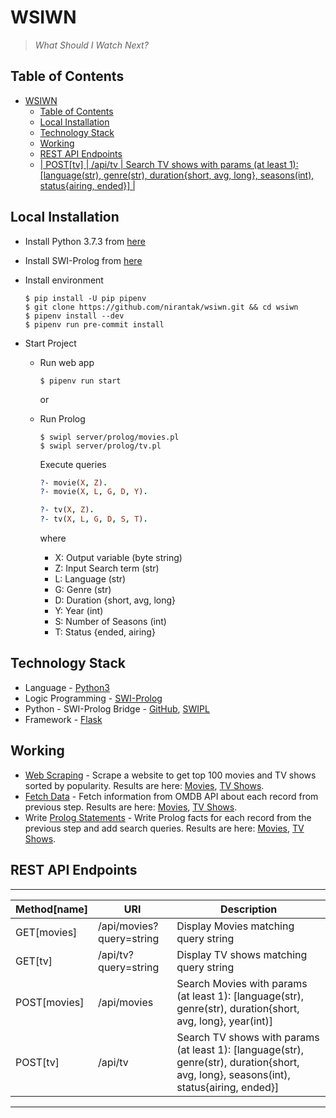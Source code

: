# WSIWN

> *What Should I Watch Next?*

## Table of Contents

- [WSIWN](#wsiwn)
  - [Table of Contents](#table-of-contents)
  - [Local Installation](#local-installation)
  - [Technology Stack](#technology-stack)
  - [Working](#working)
  - [REST API Endpoints](#rest-api-endpoints)
  - [| POST[tv] | /api/tv | Search TV shows with params (at least 1): [language(str), genre(str), duration{short, avg, long}, seasons(int), status{airing, ended}] |](#posttv--apitv--search-tv-shows-with-params-at-least-1-languagestr-genrestr-durationshort-avg-long-seasonsint-statusairing-ended)

## Local Installation

- Install Python 3.7.3 from [here](https://www.python.org/downloads/)
- Install SWI-Prolog from [here](http://www.swi-prolog.org/Download.html)

- Install environment

    ```shell
    $ pip install -U pip pipenv
    $ git clone https://github.com/nirantak/wsiwn.git && cd wsiwn
    $ pipenv install --dev
    $ pipenv run pre-commit install
    ```

- Start Project
    - Run web app

        ```shell
        $ pipenv run start
        ```

        or

    - Run Prolog

        ```shell
        $ swipl server/prolog/movies.pl
        $ swipl server/prolog/tv.pl
        ```

        Execute queries
        ```prolog
        ?- movie(X, Z).
        ?- movie(X, L, G, D, Y).

        ?- tv(X, Z).
        ?- tv(X, L, G, D, S, T).
        ```

        where

        - X: Output variable (byte string)
        - Z: Input Search term (str)
        - L: Language (str)
        - G: Genre (str)
        - D: Duration {short, avg, long}
        - Y: Year (int)
        - S: Number of Seasons (int)
        - T: Status {ended, airing}

## Technology Stack

- Language - [Python3](https://www.python.org)
- Logic Programming - [SWI-Prolog](http://www.swi-prolog.org)
- Python - SWI-Prolog Bridge - [GitHub](https://github.com/yuce/pyswip), [SWIPL](http://www.swi-prolog.org/contrib/)
- Framework - [Flask](https://palletsprojects.com/p/flask/)

## Working

- [Web Scraping](https://github.com/nirantak/wsiwn/blob/master/server/scripts/scraper.py) - Scrape a website to get top 100 movies and TV shows sorted by popularity. Results are here: [Movies](https://github.com/nirantak/wsiwn/blob/master/server/data/movies.txt), [TV Shows](https://github.com/nirantak/wsiwn/blob/master/server/data/tv.txt).
- [Fetch Data](https://github.com/nirantak/wsiwn/blob/master/server/scripts/seed_data.py#L15) - Fetch information from OMDB API about each record from previous step. Results are here: [Movies](https://github.com/nirantak/wsiwn/blob/master/server/data/movies.json), [TV Shows](https://github.com/nirantak/wsiwn/blob/master/server/data/tv.json).
- Write [Prolog Statements](https://github.com/nirantak/wsiwn/blob/master/server/scripts/seed_data.py#L49) - Write Prolog facts for each record from the previous step and add search queries. Results are here: [Movies](https://github.com/nirantak/wsiwn/blob/master/server/prolog/movies.pl), [TV Shows](https://github.com/nirantak/wsiwn/blob/master/server/prolog/tv.pl).

## REST API Endpoints

---
| Method[name] | URI                      | Description                                                                                                                            |
| ------------ | ------------------------ | -------------------------------------------------------------------------------------------------------------------------------------- |
| GET[movies]  | /api/movies?query=string | Display Movies matching query string                                                                                                   |
| GET[tv]      | /api/tv?query=string     | Display TV shows matching query string                                                                                                 |
| POST[movies] | /api/movies              | Search Movies with params (at least 1): [language(str), genre(str), duration{short, avg, long}, year(int)]                             |
| POST[tv]     | /api/tv                  | Search TV shows with params (at least 1): [language(str), genre(str), duration{short, avg, long}, seasons(int), status{airing, ended}] |
---
